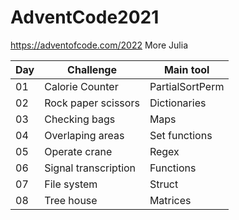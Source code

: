 # AdventCode2021
https://adventofcode.com/2022 More Julia

| Day | Challenge | Main tool |
| --- | --------- |-----------|
| 01  | Calorie Counter  | PartialSortPerm |
| 02  | Rock paper scissors  | Dictionaries |
| 03  | Checking bags  | Maps |
| 04  | Overlaping areas  | Set functions |
| 05  | Operate crane  | Regex |
| 06  | Signal transcription  | Functions |
| 07  | File system  | Struct |
| 08  | Tree house  | Matrices |
